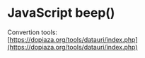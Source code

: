 # JavaScript beep()  
Convertion tools:  
[https://dopiaza.org/tools/datauri/index.php](https://dopiaza.org/tools/datauri/index.php)
